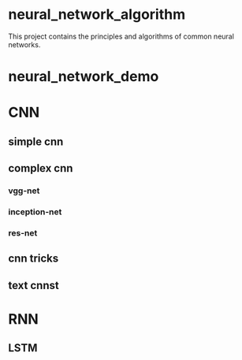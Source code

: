 # neural_network_algorithm
This project contains the principles and algorithms of common neural networks.
# neural_network_demo
# CNN
## simple cnn
## complex cnn
### vgg-net
### inception-net
### res-net
## cnn tricks
## text cnnst
# RNN
## LSTM

